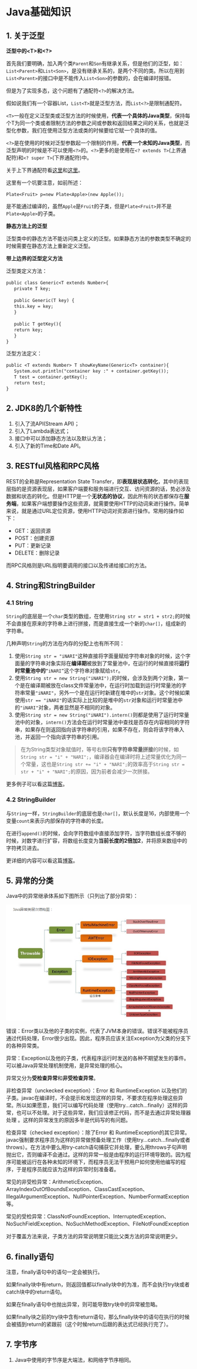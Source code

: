 # Java基础知识

## 1. 关于泛型

**泛型中的\<T>和<?>**

首先我们要明确，加入两个类`Parent`和`Son`有继承关系，但是他们的泛型，如：`List<Parent>`和`List<Son>`，是没有继承关系的，是两个不同的类。所以在用到`List<Parent>`的接口中是不能传入`List<Son>`的参数的，会在编译时报错。

但是为了实现多态，这个问题有了通配符`<?>`的解决方法。

假如说我们有一个容器List，`List<T>`就是泛型方法，而`List<?>`是限制通配符。

`<T>`一般在定义泛型类或泛型方法的时候使用，**代表一个具体的Java类型**，保持每个T为同一个类或者限制方法的参数之间或参数和返回结果之间的关系，也就是泛型化参数，我们在使用泛型方法或类的时候要给它赋一个具体的值。

`<?>`是在使用的时候对泛型参数起一个限制的作用，**代表一个未知的Java类型**，而泛型声明的时候是不可以使用`<?>`的。`<?>`更多的是使用在`<? extends T>`(上界通配符)和`<? super T>`(下界通配符)中。

关于上下界通配符看[这里](https://www.zhihu.com/question/20400700/answer/117464182)和[这里](https://www.zhihu.com/question/31429113)。

这里有一个坑要注意，如前所述：

	Plate<Fruit> p=new Plate<Apple>(new Apple());

是不能通过编译的，虽然`Apple`是`Fruit`的子类，但是`Plate<Fruit>`并不是`Plate<Apple>`的子类。

**静态方法上的泛型**

泛型类中的静态方法不能访问类上定义的泛型。如果静态方法的参数类型不确定的时候需要在静态方法上重新定义泛型。

**带上边界的泛型定义方法**

泛型类定义方法：

    public class Generic<T extends Number>{
       private T key;
    
       public Generic(T key) {
       this.key = key;
       }
    
       public T getKey(){
       return key;
       }
    }

泛型方法定义：

    public <T extends Number> T showKeyName(Generic<T> container){
       System.out.println("container key :" + container.getKey());
       T test = container.getKey();
       return test;
    }

## 2. JDK8的几个新特性

1. 引入了流API(Stream API)；
2. 引入了Lambda表达式；
3. 接口中可以添加静态方法以及默认方法；
4. 引入了新的Time和Date API。


## 3. RESTful风格和RPC风格

REST的全称是Representation State Transfer，即**表现层状态转化**，其中的表现层指的是资源表现层，如果客户端要和服务端进行交互、访问资源的话，势必涉及数据和状态的转化。但是HTTP是一个**无状态的协议**，因此所有的状态都保存在**服务端**，如果客户端想要操作这些资源，就需要使用HTTP的动词来进行操作。简单来说，就是通过URL定位资源，使用HTTP动词对资源进行操作。常用的操作如下：

* GET：返回资源
* POST：创建资源
* PUT：更新记录
* DELETE：删除记录

而RPC风格则是URL指明要调用的接口以及传递给接口的方法。

## 4. String和StringBuilder

### 4.1 String

`String`的底层是一个`char`类型的数组，在使用`String str = str1 + str2;`的时候不会直接在原来的字符串上进行拼接，而是直接生成一个新的`char[]`，组成新的字符串。

几种声明`String`的方法在内存的分配上也有所不同：

1. 使用`String str = "iNARI"`这种直接将字面量赋给字符串对象的时候，这个字面量的字符串对象实际在**编译期**被放到了常量池中，在运行的时候直接将**运行时常量池中的**`“iNARI”`这个字符串对象赋给`str`。
2. 使用`String str = new String("iNARI");`的时候，会涉及到两个对象，第一个是在编译期被放在class文件常量池中，在运行时加载到运行时常量池的字符串常量`"iNARI"`，另外一个是在运行时新建在堆中的`str`对象。这个时候如果使用`str == "iNARI"`的话实际上比较的是堆中的`str`对象和运行时常量池中的`"iNARI"`对象，两者显然是不相同的对象。
3. 使用`String str = new String("iNARI").intern()`则都是使用了运行时常量池中的对象，`intern()`方法会在运行时常量池中查找是否存在内容相同的字符串，如果存在则返回指向该字符串的引用，如果不存在，则会将该字符串入池，并返回一个指向该字符串的引用。

> 在为String类型对象赋值时，等号右侧**只有字符串常量拼接**的时候，如`String str = "i" + "NARI";`，编译器会在编译时将上述常量优化为同一个常量，这也是`String str += "i" + "NARI";`的效率高于`String str = str + "i" + "NARI";`的原因，因为前者会减少一次拼接。

更多例子可以看这篇[博客](http://www.cnblogs.com/dolphin0520/p/3778589.html)。

### 4.2 StringBuilder

与`String`一样，`StringBuilder`的底层也是`char[]`，默认长度是16，内部使用一个变量`count`来表示内部保存的字符串的长度。

在进行`append()`的时候，会向字符数组中直接添加字符，当字符数组长度不够的时候，对数字进行扩容，将数组长度变为**当前长度的2倍加2**，并将原来数组中的字符拷贝进去。

更详细的内容可以看这篇[博客](https://blog.csdn.net/qq_17505335/article/details/52806096)。

## 5. 异常的分类

Java中的异常继承体系如下图所示（只列出了部分异常）：

![](images/java/1.png)

错误：Error类以及他的子类的实例，代表了JVM本身的错误。错误不能被程序员通过代码处理，Error很少出现。因此，程序员应该关注Exception为父类的分支下的各种异常类。

异常：Exception以及他的子类，代表程序运行时发送的各种不期望发生的事件。可以被Java异常处理机制使用，是异常处理的核心。

异常又分为**受检查异常**和**非受检查异常**。

非检查异常（unckecked exception）：Error 和 RuntimeException 以及他们的子类。javac在编译时，不会提示和发现这样的异常，不要求在程序处理这些异常。所以如果愿意，我们可以编写代码处理（使用try...catch...finally）这样的异常，也可以不处理。对于这些异常，我们应该修正代码，而不是去通过异常处理器处理 。这样的异常发生的原因多半是代码写的有问题。

检查异常（checked exception）：除了Error 和 RuntimeException的其它异常。javac强制要求程序员为这样的异常做预备处理工作（使用try...catch...finally或者throws）。在方法中要么用try-catch语句捕获它并处理，要么用throws子句声明抛出它，否则编译不会通过。这样的异常一般是由程序的运行环境导致的。因为程序可能被运行在各种未知的环境下，而程序员无法干预用户如何使用他编写的程序，于是程序员就应该为这样的异常时刻准备着。

常见的非受检异常：ArithmeticException、ArrayIndexOutOfBoundsException、ClassCastException、IllegalArgumentException、NullPointerException、NumberFormatException等。

常见的受检异常：ClassNotFoundException、InterruptedException、NoSuchFieldException、NoSuchMethodException、FileNotFoundException

对于覆盖方法来说，子类方法的异常说明里只能比父类方法的异常说明更少。

## 6. finally语句

注意，finally语句中的语句一定会被执行。

如果finally块中有return，则返回值都以finally块中的为准，而不会执行try块或者catch块中的return语句。

如果在finally语句中也抛出异常，则可能导致try块中的异常被忽略。

如果finally块之前的try块中含有return语句，那么finally块中的语句在执行的时候会被插到return的紧跟前（这个时候return后跟的表达式已经执行完了）。

## 7. 字节序

1. Java中使用的字节序是大端法，和网络字节序相同。